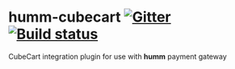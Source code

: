 # humm-cubecart [![Gitter](https://badges.gitter.im/humm/humm-cubecart.svg)](https://gitter.im/humm/humm-cubecart?utm_source=badge&utm_medium=badge&utm_campaign=pr-badge) [![Build status](https://ci.appveyor.com/api/projects/status/a6ptqjdmowj7brsk?svg=true)](https://ci.appveyor.com/project/humm/humm-cubecart)
CubeCart integration plugin for use with **humm** payment gateway
